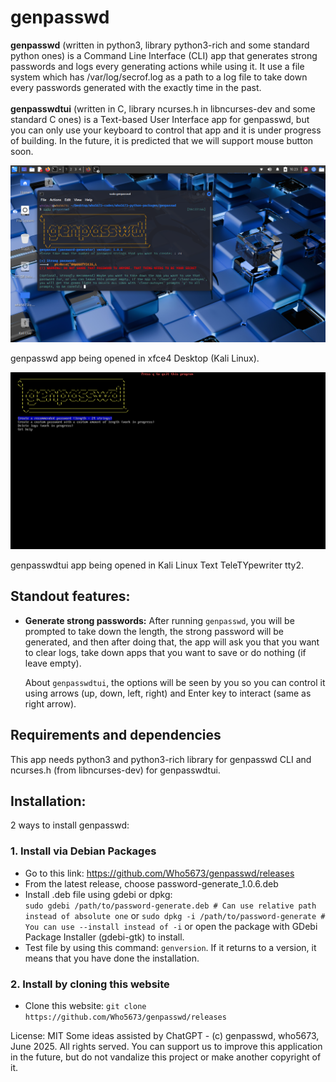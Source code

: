 # genpasswd

**genpasswd** (written in python3, library python3-rich and some standard python ones) is a Command Line Interface (CLI) app that generates strong passwords and logs every generating actions while using it. It use a file system which has /var/log/secrof.log as a path to a log file to take down every passwords generated with the exactly time in the past.<br><br>
**genpasswdtui** (written in C, library ncurses.h in libncurses-dev and some standard C ones) is a Text-based User Interface app for genpasswd, but you can only use your keyboard to control that app and it is under progress of building. In the future, it is predicted that we will support mouse button soon.

![Screenshot](./pictures/genpasswd_desktop.png)

genpasswd app being opened in xfce4 Desktop (Kali Linux).

![Screenshot](./pictures/genpasswdtui_desktop.png)

genpasswdtui app being opened in Kali Linux Text TeleTYpewriter tty2.

## Standout features:
- **Generate strong passwords:** 
After running `genpasswd`, you will be prompted to take down the length, the strong password will be generated, and then after doing that, the app will ask you that you want to clear logs, take down apps that you want to save or do nothing (if leave empty).

    About `genpasswdtui`, the options will be seen by you so you can control it using arrows (up, down, left, right) and Enter key to interact (same as right arrow).

## Requirements and dependencies
This app needs python3 and python3-rich library for genpasswd CLI and ncurses.h (from libncurses-dev) for genpasswdtui.

## Installation:
2 ways to install genpasswd:
### 1. Install via Debian Packages
- Go to this link: https://github.com/Who5673/genpasswd/releases
- From the latest release, choose password-generate_1.0.6.deb
- Install .deb file using gdebi or dpkg:<br>
        `sudo gdebi /path/to/password-generate.deb # Can use relative path instead of absolute one`
        or `sudo dpkg -i /path/to/password-generate # You can use --install instead of -i`
        or open the package with GDebi Package Installer (gdebi-gtk) to install.
- Test file by using this command: `genversion`. If it returns to a version, it means that you have done the installation.
### 2. Install by cloning this website
- Clone this website:
        `git clone https://github.com/Who5673/genpasswd/releases`


License: MIT
Some ideas assisted by ChatGPT - (c) genpasswd, who5673, June 2025. All rights served.
You can support us to improve this application in the future, but do not vandalize this project or make another copyright of it.
